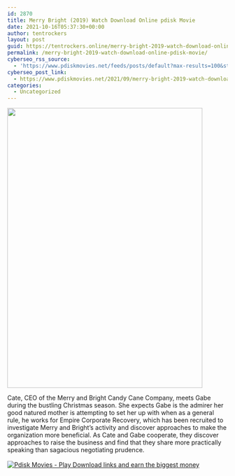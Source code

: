 ```yaml
---
id: 2870
title: Merry Bright (2019) Watch Download Online pdisk Movie
date: 2021-10-16T05:37:30+00:00
author: tentrockers
layout: post
guid: https://tentrockers.online/merry-bright-2019-watch-download-online-pdisk-movie/
permalink: /merry-bright-2019-watch-download-online-pdisk-movie/
cyberseo_rss_source:
  - 'https://www.pdiskmovies.net/feeds/posts/default?max-results=100&start-index=701'
cyberseo_post_link:
  - https://www.pdiskmovies.net/2021/09/merry-bright-2019-watch-download-online.html
categories:
  - Uncategorized
---
```

<div class="separator">
  <a href="https://1.bp.blogspot.com/-ivsRqQ1zkD8/YTHVzMV1R7I/AAAAAAAAAmg/RE-7332D4A0HSUcjXsRFVBSmdoWBuCZmQCLcBGAsYHQ/s512/Merry%2BBright%2B%25282019%2529%2BWatch%2BDownload%2BOnline%2Bpdisk%2BMovie.jpg" imageanchor="1"><img loading="lazy" border="0" data-original-height="512" data-original-width="356" height="640" src="https://1.bp.blogspot.com/-ivsRqQ1zkD8/YTHVzMV1R7I/AAAAAAAAAmg/RE-7332D4A0HSUcjXsRFVBSmdoWBuCZmQCLcBGAsYHQ/w446-h640/Merry%2BBright%2B%25282019%2529%2BWatch%2BDownload%2BOnline%2Bpdisk%2BMovie.jpg" width="446" /></a>
</div>

<span>Cate, CEO of the Merry and Bright Candy Cane Company, meets Gabe during the bustling Christmas season. She expects Gabe is the admirer her good natured mother is attempting to set her up with when as a general rule, he works for Empire Corporate Recovery, which has been recruited to investigate Merry and Bright&#8217;s activity and discover approaches to make the organization more beneficial. As Cate and Gabe cooperate, they discover approaches to raise the business and find that they share more practically speaking than sagacious negotiating prudence.<br /></span>  
[![](https://1.bp.blogspot.com/-KJZYdQTn3nw/YS8VdIdXMyI/AAAAAAAAaw4/BR8dsGkpxw0T8C_4G4ALfMA7cP79KN3kwCLcBGAsYHQ/w400-h58/play_download_buttuons-removebg-preview.png "Pdisk Movies - Play Download links and earn the biggest money")](https://kofilink.com/1/bnYyano1MDAyNHRr?dn=1)